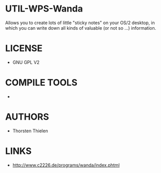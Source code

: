 UTIL-WPS-Wanda
==============

Allows you to create lots of little "sticky notes" on your OS/2 desktop, in which you can write down all kinds of valuable (or not so ...) information.

LICENSE
===============
* GNU GPL V2

COMPILE TOOLS
===============
* 

AUTHORS
===============
* Thorsten Thielen

LINKS
===============
* http://www.c2226.de/programs/wanda/index.phtml
